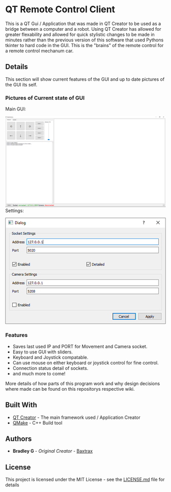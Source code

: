 # QT Remote Control Client

This is a QT Gui / Application that was made in QT Creator to be used as a bridge between a computer and a robot. Using QT Creator has allowed for greater flexability and allowed for quick stylistic changes to be made in minutes rather than the previous version of this software that used Pythons tkinter to hard code in the GUI. This is the "brains" of the remote control for a remote control mechanum car.

## Details

This section will show current features of the GUI and up to date pictures of the GUI its self.

### Pictures of Current state of GUI
Main GUI:

![alt text](https://github.com/baxtrax/QT-Remote-Control-Client/blob/master/GUI-PIC/Current.PNG)
Settings:

![alt text](https://github.com/baxtrax/QT-Remote-Control-Client/blob/master/GUI-PIC/Current-Dialog.PNG)

### Features
* Saves last used IP and PORT for Movement and Camera socket.
* Easy to use GUI with sliders.
* Keyboard and Joystick compatable.
* Can use mouse on either keyboard or joystick control for fine control.
* Connection status detail of sockets.
* and much more to come!

More details of how parts of this program work and why design decisions where made can be found on this repositorys respective wiki.

## Built With

* [QT Creator](https://www.qt.io/download) - The main framework used / Application Creator
* [QMake](https://doc.qt.io/archives/3.3/qmake-manual-2.html) - C++ Build tool

## Authors

* **Bradley G** - *Original Creator* - [Baxtrax](https://github.com/baxtrax)

## License

This project is licensed under the MIT License - see the [LICENSE.md](LICENSE.md) file for details

